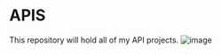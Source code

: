 # APIS
This repository will hold all of my API projects. 
![image](https://github.com/user-attachments/assets/9e4ab0fd-1069-4ca3-a107-8130e64c83e6)

